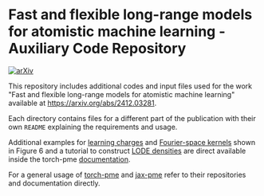 # Fast and flexible long-range models for atomistic machine learning - Auxiliary Code Repository

[![arXiv](https://img.shields.io/badge/arXiv-2412.03281-B31B1B.svg)](https://arxiv.org/abs/2412.03281)

This repository includes additional codes and input files used for the work "Fast and
flexible long-range models for atomistic machine learning" available at
https://arxiv.org/abs/2412.03281.

Each directory contains files for a different part of the publication with their own
`README` explaining the requirements and usage.

Additional examples for [learning
charges](https://lab-cosmo.github.io/torch-pme/latest/examples/5-autograd-demo.html) and
[Fourier-space
kernels](https://lab-cosmo.github.io/torch-pme/latest/examples/8-combined-potential.html)
shown in Figure 6 and a tutorial to construct [LODE
densities](https://lab-cosmo.github.io/torch-pme/latest/examples/7-lode-demo.html) are
direct available inside the torch-pme [documentation](https://lab-cosmo.github.io/torch-pme).

For a general usage of [torch-pme](https://github.com/lab-cosmo/torch-pme) and
[jax-pme](https://github.com/lab-cosmo/jax-pme) refer to their repositories and
documentation directly.
